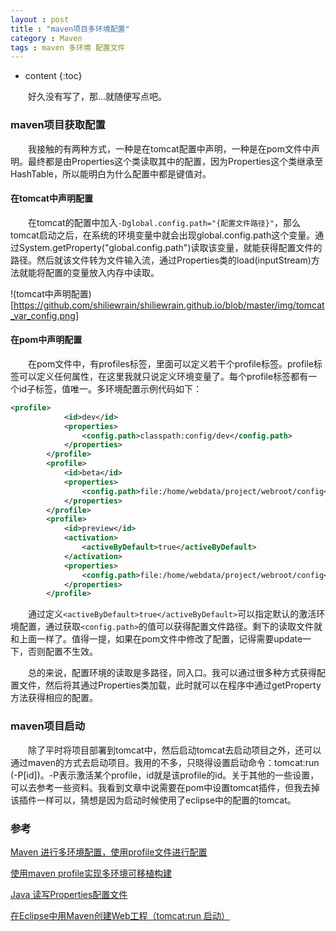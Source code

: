 ```yaml
---
layout : post
title : "maven项目多环境配置"
category : Maven
tags : maven 多环境 配置文件
---
```

* content
{:toc}

　　好久没有写了，那...就随便写点吧。



### maven项目获取配置

　　我接触的有两种方式，一种是在tomcat配置中声明，一种是在pom文件中声明。最终都是由Properties这个类读取其中的配置，因为Properties这个类继承至HashTable，所以能明白为什么配置中都是键值对。

#### 在tomcat中声明配置

　　在tomcat的配置中加入```-Dglobal.config.path="{配置文件路径}"```，那么tomcat启动之后，在系统的环境变量中就会出现global.config.path这个变量。通过System.getProperty("global.config.path")读取该变量，就能获得配置文件的路径。然后就该文件转为文件输入流，通过Properties类的load(inputStream)方法就能将配置的变量放入内存中读取。

!(tomcat中声明配置)[https://github.com/shiliewrain/shiliewrain.github.io/blob/master/img/tomcat_var_config.png]

#### 在pom中声明配置

　　在pom文件中，有profiles标签，里面可以定义若干个profile标签。profile标签可以定义任何属性，在这里我就只说定义环境变量了。每个profile标签都有一个id子标签，值唯一。多环境配置示例代码如下：

```xml
<profile>
			<id>dev</id>
			<properties>
				<config.path>classpath:config/dev</config.path>
			</properties>
		</profile>
		<profile>
			<id>beta</id>
			<properties>
				<config.path>file:/home/webdata/project/webroot/config</config.path>
			</properties>
		</profile>
		<profile>
			<id>preview</id>
			<activation>
				<activeByDefault>true</activeByDefault>
			</activation>
			<properties>
				<config.path>file:/home/webdata/project/webroot/config</config.path>
			</properties>
		</profile>
```

　　通过定义```<activeByDefault>true</activeByDefault>```可以指定默认的激活环境配置，通过获取```<config.path>```的值可以获得配置文件路径。剩下的读取文件就和上面一样了。值得一提，如果在pom文件中修改了配置，记得需要update一下，否则配置不生效。

　　总的来说，配置环境的读取是多路径，同入口。我可以通过很多种方式获得配置文件，然后将其通过Properties类加载，此时就可以在程序中通过getProperty方法获得相应的配置。

### maven项目启动

　　除了平时将项目部署到tomcat中，然后启动tomcat去启动项目之外，还可以通过maven的方式去启动项目。我用的不多，只晓得设置启动命令：tomcat:run (-P[id])。-P表示激活某个profile，id就是该profile的id。关于其他的一些设置，可以去参考一些资料。我看到文章中说需要在pom中设置tomcat插件，但我去掉该插件一样可以，猜想是因为启动时候使用了eclipse中的配置的tomcat。

### 参考

[Maven 进行多环境配置，使用profile文件进行配置](http://www.cnblogs.com/guoqingqu/p/4530438.html)

[使用maven profile实现多环境可移植构建](http://blog.csdn.net/mhmyqn/article/details/24501281)

[Java 读写Properties配置文件](http://www.cnblogs.com/xudong-bupt/p/3758136.html)

[在Eclipse中用Maven创建Web工程（tomcat:run 启动）](http://blog.csdn.net/shenhaiwen/article/details/68923192)
